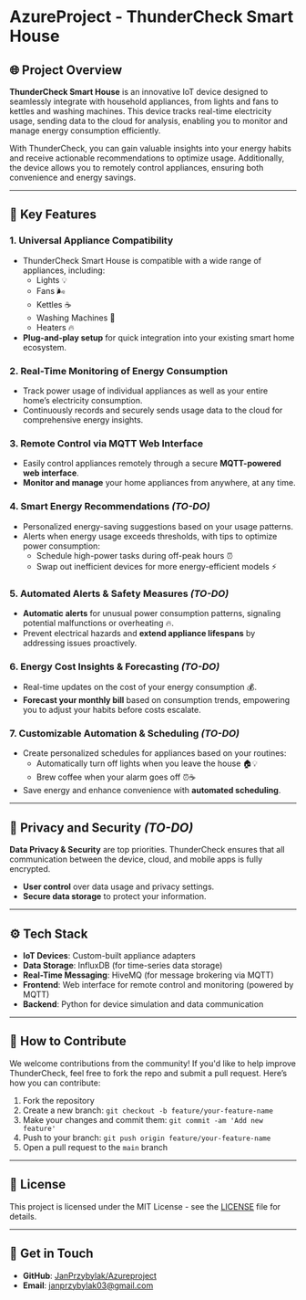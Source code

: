# AzureProject - ThunderCheck Smart House

## 🌐 Project Overview

**ThunderCheck Smart House** is an innovative IoT device designed to seamlessly integrate with household appliances, from lights and fans to kettles and washing machines. This device tracks real-time electricity usage, sending data to the cloud for analysis, enabling you to monitor and manage energy consumption efficiently.

With ThunderCheck, you can gain valuable insights into your energy habits and receive actionable recommendations to optimize usage. Additionally, the device allows you to remotely control appliances, ensuring both convenience and energy savings.

---

## 🚀 Key Features

### 1. **Universal Appliance Compatibility**
   - ThunderCheck Smart House is compatible with a wide range of appliances, including:
     - Lights 💡
     - Fans 🌬️
     - Kettles ☕
     - Washing Machines 🧺
     - Heaters 🔥
   - **Plug-and-play setup** for quick integration into your existing smart home ecosystem.

### 2. **Real-Time Monitoring of Energy Consumption**
   - Track power usage of individual appliances as well as your entire home’s electricity consumption.
   - Continuously records and securely sends usage data to the cloud for comprehensive energy insights.

### 3. **Remote Control via MQTT Web Interface**
   - Easily control appliances remotely through a secure **MQTT-powered web interface**.
   - **Monitor and manage** your home appliances from anywhere, at any time.

### 4. **Smart Energy Recommendations** *(TO-DO)*
   - Personalized energy-saving suggestions based on your usage patterns.
   - Alerts when energy usage exceeds thresholds, with tips to optimize power consumption:
     - Schedule high-power tasks during off-peak hours ⏰
     - Swap out inefficient devices for more energy-efficient models ⚡

### 5. **Automated Alerts & Safety Measures** *(TO-DO)*
   - **Automatic alerts** for unusual power consumption patterns, signaling potential malfunctions or overheating 🔥.
   - Prevent electrical hazards and **extend appliance lifespans** by addressing issues proactively.

### 6. **Energy Cost Insights & Forecasting** *(TO-DO)*
   - Real-time updates on the cost of your energy consumption 💰.
   - **Forecast your monthly bill** based on consumption trends, empowering you to adjust your habits before costs escalate.

### 7. **Customizable Automation & Scheduling** *(TO-DO)*
   - Create personalized schedules for appliances based on your routines:
     - Automatically turn off lights when you leave the house 🏠💡
     - Brew coffee when your alarm goes off ⏰☕
   - Save energy and enhance convenience with **automated scheduling**.

---

## 🔐 Privacy and Security *(TO-DO)*

**Data Privacy & Security** are top priorities. ThunderCheck ensures that all communication between the device, cloud, and mobile apps is fully encrypted. 

- **User control** over data usage and privacy settings.
- **Secure data storage** to protect your information.

---

## ⚙️ Tech Stack

- **IoT Devices**: Custom-built appliance adapters
- **Data Storage**: InfluxDB (for time-series data storage)
- **Real-Time Messaging**: HiveMQ (for message brokering via MQTT)
- **Frontend**: Web interface for remote control and monitoring (powered by MQTT)
- **Backend**: Python for device simulation and data communication

---

## 📢 How to Contribute

We welcome contributions from the community! If you'd like to help improve ThunderCheck, feel free to fork the repo and submit a pull request. Here’s how you can contribute:

1. Fork the repository
2. Create a new branch: `git checkout -b feature/your-feature-name`
3. Make your changes and commit them: `git commit -am 'Add new feature'`
4. Push to your branch: `git push origin feature/your-feature-name`
5. Open a pull request to the `main` branch

---

## 📄 License

This project is licensed under the MIT License - see the [LICENSE](LICENSE) file for details.

---

## 💬 Get in Touch

- **GitHub**: [JanPrzybylak/Azureproject](https://github.com/JanPrzybylak/Azureproject)
- **Email**: janprzybylak03@gmail.com
